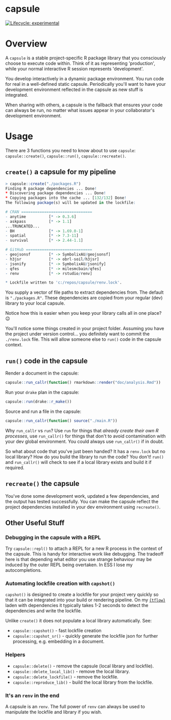 
# capsule

  [![Lifecycle: experimental](https://img.shields.io/badge/lifecycle-experimental-orange.svg)](https://www.tidyverse.org/lifecycle/#experimental)

# Overview

A `capsule` is a stable project-specific R package library that you consciously
choose to execute code within. Think of it as representing 'production', while
your normal interactive R session represents 'development'.

You develop interactively in a dynamic package environment. You run code for
real in a well-defined static capsule. Periodically you'll want to have
your development environment reflected in the capsule as new stuff is
integrated.

When sharing with others, a capsule is the fallback that ensures your code can
always be run, no matter what issues appear in your collaborator's development
environment.

# Usage

There are 3 functions you need to know about to use `capsule`: `capsule::create()`, `capsule::run()`, `capsule::recreate()`.

## `create()` a capsule for my pipeline

```r
> capsule::create("./packages.R")
Finding R package dependencies ... Done!
* Discovering package dependencies ... Done!
* Copying packages into the cache ... [132/132] Done!
The following package(s) will be updated in the lockfile:

# CRAN ===============================
- anytime          [* -> 0.3.6]
- askpass          [* -> 1.1]
...TRUNCATED...
- BH               [* -> 1.69.0-1]
- spatial          [* -> 7.3-11]
- survival         [* -> 2.44-1.1]

# GitHub =============================
- geojsonsf        [* -> SymbolixAU/geojsonsf]
- h3jsr            [* -> obrl-soil/h3jsr]
- jsonify          [* -> SymbolixAU/jsonify]
- qfes             [* -> milesmcbain/qfes]
- renv             [* -> rstudio/renv]

* Lockfile written to 'c:/repos/capsule/renv.lock'.
```

You supply a vector of file paths to extract dependencies from. The default is
`"./packages.R"`. These dependencies are copied from your regular (dev) library
to your local capsule.

Notice how this is easier when you keep your library calls all in one place? :wink:

You'll notice some things created in your project folder. Assuming you have the
project under version control... you definitely want to commit the `./renv.lock`
file. This will allow someone else to `run()` code in the capsule context.

## `run()` code in the capsule

Render a document in the capsule:

```r
capsule::run_callr(function() rmarkdown::render("doc/analysis.Rmd"))
```

Run your `drake` plan in the capsule:

```r
capsule::run(drake::r_make())
```

Source and run a file in the capsule:

```r
capsule::run_callr(function() source("./main.R"))
```

Why `run_callr` vs `run`? Use `run` for things that _already create their own R
processes_, use `run_callr()` for things that don't to avoid
contamination with your dev global environment. You could always use `run_callr()` if in doubt.

So what about code that you've just been handed? It has a `renv.lock` but no
local library? How do you build the library to run the code? You don't! `run()`
and `run_callr()` will check to see if a local library exists and build it if
required.

## `recreate()` the capsule

You've done some development work, updated a few dependencies, and the output
has tested successfully. You can make the capsule reflect the project dependencies
installed in your dev environment using `recreate()`.

## Other Useful Stuff

### Debugging in the capsule with a REPL

Try `capsule::repl()` to attach a REPL for a new R process in the context of the
capsule. This is handy for interactive work like debugging. The tradeoff here is
that depending what editor you use strange behaviour may be induced by the outer
REPL being overtaken. In ESS I lose my autocompletions.

### Automating lockfile creation with `capshot()`

`capshot()` is designed to create a lockfile for your
project very quickly so that it can be integrated into your build or rendering
pipeline. On my [`{tflow}`](https://github.com/milesmcbain/tflow) laden with
dependencies it typically takes 1-2 seconds to detect the dependencies and
write the lockfile.

Unlike `create()` it does not populate a local library automatically. See:

* `capsule::capshot()` - fast lockfile creation
* `capsule::capshot_sr()` - quickly generate the lockfile json for further processing, e.g. embedding in a document.

### Helpers

* `capsule::delete()` - remove the capsule (local library and lockfile).
* `capsule::delete_local_lib()` - remove the local library.
* `capsule::delete_lockfile()` - remove the lockfile.
* `capsule::reproduce_lib()` - build the local library from the lockfile. 

### It's an `renv` in the end

A capsule is an `renv`. The full power of `renv` can always be used to
manipulate the lockfile and library if you wish.
